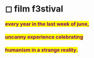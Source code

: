 # ◻ film f3stival

### <mark style="color:purple;">every year in the last week of june,</mark>&#x20;

### <mark style="color:purple;">uncanny experience celebrating</mark>&#x20;

### <mark style="color:purple;">humanism in a strange reality.</mark>
